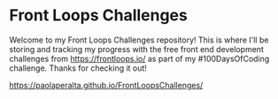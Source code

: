 # Front Loops Challenges

Welcome to my Front Loops Challenges repository! This is where I'll be storing and tracking my progress with the free front end development challenges from https://frontloops.io/ as part of my #100DaysOfCoding challenge. Thanks for checking it out!

https://paolaperalta.github.io/FrontLoopsChallenges/
